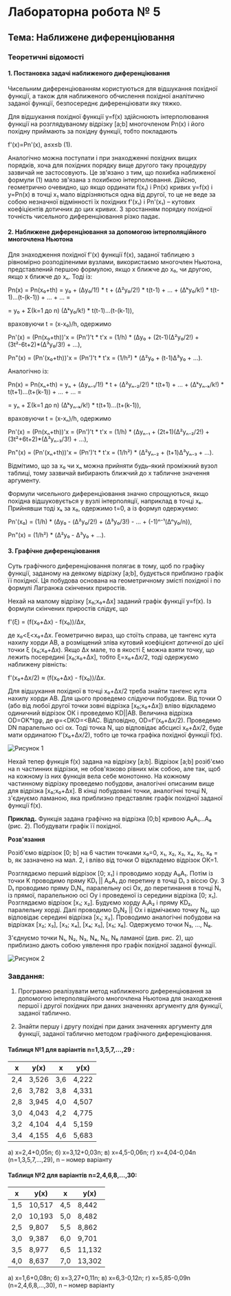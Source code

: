 # Лабораторна робота № 5

## Тема: Наближене диференціювання

### Теоретичні відомості

#### 1. Постановка задачі наближеного диференціювання

Чисельним диференціюванням користуються для відшукання похідної функції, а також для наближеного обчислення похідної аналітично заданої функції, безпосереднє диференціювати яку тяжко.

Для відшукання похідної функції y=f(x) здійснюють інтерполювання функції на розглядуваному відрізку [a;b] многочленом Pn(x) і його похідну приймають за похідну функції, тобто покладають

f'(x)=Pn'(x), a≤x≤b (1).

Аналогічно можна поступати і при знаходженні похідних вищих порядків, хоча для похідних порядку вище другого таку процедуру зазвичай не застосовують. Це зв'язано з тим, що похибка наближеної формули (1) мало зв'язана з похибкою інтерполювання. Дійсно, геометрично очевидно, що якщо ординати f(x₁) i Pn(x) кривих y=f(x) i y=Pn(x) в точці x₁ мало відрізняються одна від другої, то це не веде за собою незначної відмінності їх похідних f'(x₁) i Pn'(x₁) – кутових коефіцієнтів дотичних до цих кривих. З зростанням порядку похідної точність чисельного диференціювання різко падає.

#### 2. Наближене диференціювання за допомогою інтерполяційного многочлена Ньютона

Для знаходження похідної f'(x) функції f(x), заданої таблицею з рівномірно розподіленими вузлами, використаємо многочлен Ньютона, представлений першою формулою, якщо х ближче до х₀, чи другою, якщо х ближче до хₙ. Тоді із:

Pn(x) = Pn(x₀+th) = y₀ + (Δy₀/1!) * t + (Δ²y₀/2!) * t(t-1) + ... + (Δᵏy₀/k!) * t(t-1)...(t-(k-1)) + ... + ... =

= y₀ + Σ(k=1 до n) (Δᵏy₀/k!) * t(t-1)...(t-(k-1)),

враховуючи t = (x-x₀)/h, одержимо

Pn'(x) = (Pn(x₀+th))'x = (Pn')'t * t'x = (1/h) * (Δy₀ + (2t-1)(Δ²y₀/2!) + (3t²-6t+2)*(Δ³y₀/3!) + ...),

Pn"(x) = (Pn'(x₀+th))'x = (Pn')'t * t'x = (1/h²) * (Δ²y₀ + (t-1)Δ³y₀ + ...).

Аналогічно із:

Pn(x) = Pn(xₙ+th) = yₙ + (Δyₙ₋₁/1!) * t + (Δ²yₙ₋₂/2!) * t(t+1) + ... + (Δᵏyₙ₋ₖ/k!) * t(t+1)...(t+(k-1)) + ... + ... =

= yₙ + Σ(k=1 до n) (Δᵏyₙ₋ₖ/k!) * t(t+1)...(t+(k-1)),

враховуючи t = (x-xₙ)/h, одержимо

Pn'(x) = (Pn(xₙ+th))'x = (Pn')'t * t'x = (1/h) * (Δyₙ₋₁ + (2t+1)(Δ²yₙ₋₂/2!) + (3t²+6t+2)*(Δ³yₙ₋₃/3!) + ...),

Pn"(x) = (Pn'(xₙ+th))'x = (Pn')'t * t'x = (1/h²) * (Δ²yₙ₋₂ + (t+1)Δ³yₙ₋₃ + ...).

Відмітимо, що за х₀ чи хₙ можна прийняти будь–який проміжний вузол таблиці, тому зазвичай вибирають ближчий до х табличне значення аргументу.

Формули чисельного диференціювання значно спрощуються, якщо похідна відшуковується у вузлі інтерполяції, наприклад в точці xₖ. Прийнявши тоді xₖ за х₀, одержимо t=0, а із формул одержуємо:

Pn'(x₀) = (1/h) * (Δy₀ - (Δ²y₀/2!) + (Δ³y₀/3!) - ... + (-1)ⁿ⁻¹(Δⁿy₀/n)),

Pn"(x) = (1/h²) * (Δ²y₀ - Δ³y₀ + ...).

#### 3. Графічне диференціювання

Суть графічного диференціювання полягає в тому, щоб по графіку функції, заданому на деякому відрізку [a;b], будується приблизно графік її похідної. Ця побудова основана на геометричному змісті похідної і по формулі Лагранжа скінчених приростів.

Нехай на малому відрізку [x₀;x₀+Δx] заданий графік функції y=f(x). Із формули скінчених приростів слідує, що

f'(ξ) = (f(x₀+Δx) - f(x₀))/Δx,

де x₀<ξ<x₀+Δx. Геометрично вираз, що стоїть справа, це тангенс кута нахилу хорди АВ, а розміщений зліва кутовий коефіцієнт дотичної до цієї точки ξ (x₀;x₀+Δx). Якщо Δx мале, то в якості ξ можна взяти точку, що лежить посередині [x₀;x₀+Δx], тобто ξ=x₀+Δx/2, тоді одержуємо наближену рівність:

f'(x₀+Δx/2) ≈ (f(x₀+Δx) - f(x₀))/Δx.

Для відшукання похідної в точці x₀+Δx/2 треба знайти тангенс кута нахилу хорди АВ. Для цього проведемо слідуючи побудови. Від точки О (або від любої другої точки зовні відрізка [x₀;x₀+Δx]) вліво відкладемо одиничний відрізок ОК і проведемо KD||AB. Величина відрізка OD=OK*tgφ, де φ=<DKO=<BAC. Відповідно, OD=f'(x₀+Δx/2). Проведемо DN паралельно осі ox. Тоді точка N, що відповідає абсцисі x₀+Δx/2, буде мати ординатою f'(x₀+Δx/2), тобто це точка графіка похідної функції f(x).

![Рисунок 1](https://claude.ai/chat/d9b0f1ec-0298-4a3d-a71c-bcdbe9efcd1e)

Нехай тепер функція f(x) задана на відрізку [a;b]. Відрізок [a;b] розіб'ємо на n частинних відрізки, не обов'язково рівних між собою, але так, щоб на кожному із них функція вела себе монотонно. На кожному частинному відрізку проведемо побудови, аналогічні описаним вище для відрізка [x₀;x₀+Δx]. В кінці побудовані точки, аналогічні точці N, з'єднуємо ламаною, яка приблизно представляє графік похідної заданої функції f(x).

**Приклад.** Функція задана графічно на відрізка [0;b] кривою А₀А₁...А₆ (рис. 2). Побудувати графік її похідної.

**Розв'язання**

Розіб'ємо відрізок [0; b] на 6 частин точками х₀=0, х₁, х₂, х₃, x₄, х₅, х₆ = b, як зазначено на мал. 2, і вліво від точки О відкладемо відрізок ОК=1.

Розглядаємо перший відрізок [0; х₁] і проводимо хорду А₀А₁. Потім із точки K проводимо пряму KD₁ || A₀A₁ до перетину в точці D₁ з віссю Оу. З D₁ проводимо пряму D₁N₁, паралельну осі Ох, до перетинання в точці N₁ із прямої, паралельною осі Оу і проведеної із середини відрізка [0; х₁]. Розглядаємо відрізок [х₁; х₂]. Будуємо хорду А₁А₂ і пряму KD₂, паралельну хорді. Далі проводимо D₂N₂ || Ох і відмічаємо точку N₂, що відповідає середині відрізка [х₁; х₂]. Проводимо аналогічні побудови на відрізках [х₂; х₃], [х₃; х₄], [x₄; x₅], [х₅; х₆]. Одержуємо точки N₃, ..., N₆.

З'єднуємо точки N₁, N₂, N₃, N₄, N₅, N₆ ламаної (див. рис. 2), що приблизно дають собою уявлення про графік похідної заданої функції.

![Рисунок 2](https://claude.ai/chat/d9b0f1ec-0298-4a3d-a71c-bcdbe9efcd1e)

### Завдання:

1. Програмно реалізувати метод наближеного диференціювання за допомогою інтерполяційного многочлена Ньютона для знаходження першої і другої похідних при даних значеннях аргументу для функції, заданої таблично.
    
2. Знайти першу і другу похідні при даних значеннях аргументу для функції, заданої таблично методом графічного диференціювання.
    

#### Таблиця №1 для варіантів n=1,3,5,7,…,29 :

|x|y(x)|x|y(x)|
|---|---|---|---|
|2,4|3,526|3,6|4,222|
|2,6|3,782|3,8|4,331|
|2,8|3,945|4,0|4,507|
|3,0|4,043|4,2|4,775|
|3,2|4,104|4,4|5,159|
|3,4|4,155|4,6|5,683|

а) х=2,4+0,05n; б) х=3,12+0,03n; в) x=4,5-0,06n; г) х=4,04-0,04n (n=1,3,5,7,…,29), n – номер варіанту

#### Таблиця №2 для варіантів n=2,4,6,8,...,30:

|x|y(x)|x|y(x)|
|---|---|---|---|
|1,5|10,517|4,5|8,442|
|2,0|10,193|5,0|8,482|
|2,5|9,807|5,5|8,862|
|3,0|9,387|6,0|9,701|
|3,5|8,977|6,5|11,132|
|4,0|8,637|7,0|13,302|

а) х=1,6+0,08n; б) х=3,27+0,11n; в) x=6,3-0,12n; г) х=5,85-0,09n (n=2,4,6,8,...,30), n – номер варіанту